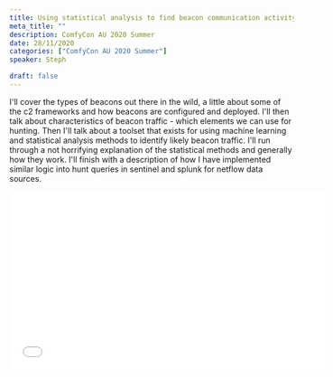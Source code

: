 ```yaml
---
title: Using statistical analysis to find beacon communication activity
meta_title: ""
description: ComfyCon AU 2020 Summer
date: 28/11/2020
categories: ["ComfyCon AU 2020 Summer"]
speaker: Steph

draft: false
---
```

I'll cover the types of beacons out there in the wild, a little about some of the c2 frameworks and how beacons are configured and deployed. I'll then talk about characteristics of beacon traffic - which elements we can use for hunting. Then I'll talk about a toolset that exists for using machine learning and statistical analysis methods to identify likely beacon traffic. I'll run through a not horrifying explanation of the statistical methods and generally how they work. I'll finish with a description of how I have implemented similar logic into hunt queries in sentinel and splunk for netflow data sources.

<iframe width="560" height="315" src="None" title="YouTube video player" frameborder="0" allow="accelerometer; autoplay; clipboard-write; encrypted-media; gyroscope; picture-in-picture; web-share" allowfullscreen></iframe>